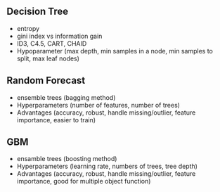 ## Decision Tree <br>
* entropy
* gini index vs information gain
* ID3, C4.5, CART, CHAID
* Hypoparameter (max depth, min samples in a node, min samples to split, max leaf nodes)

## Random Forecast <br>
* ensemble trees (bagging method)
* Hyperparameters (number of features, number of trees)
* Advantages (accuracy, robust, handle missing/outlier, feature importance, easier to train)


## GBM <br>
* ensamble trees (boosting method)
* Hyperparameters (learning rate, numbers of trees, tree depth)
* Advantages (accuracy, robust, handle missing/outlier, feature importance, good for multiple object function)

